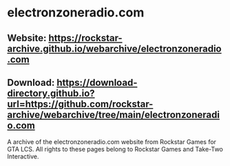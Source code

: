 # electronzoneradio.com

## Website: https://rockstar-archive.github.io/webarchive/electronzoneradio.com

## Download: https://download-directory.github.io?url=https://github.com/rockstar-archive/webarchive/tree/main/electronzoneradio.com

A archive of the electronzoneradio.com website from Rockstar Games for GTA LCS.
All rights to these pages belong to Rockstar Games and Take-Two Interactive.
